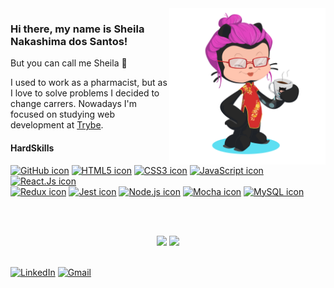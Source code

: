 <img align="right" src="images/octo-me.png" alt="Me octocat" width="250px">

### Hi there, my name is Sheila Nakashima dos Santos!
But you can call me Sheila :hugs:

I used to work as a pharmacist, but as I love to solve problems I decided to change carrers.
Nowadays I'm focused on studying web development at [Trybe](https://www.betrybe.com/).

#### HardSkills

</div>
<div align="left">
  <a href="https://github.com"><img alt="GitHub icon" height="50px" width="60px" src="https://cdn.jsdelivr.net/gh/devicons/devicon/icons/git/git-original.svg" /></a>
  <a href="https://developer.mozilla.org/en-US/docs/Web/HTML"><img alt="HTML5 icon" height="50px" width="60px" src="https://cdn.jsdelivr.net/gh/devicons/devicon/icons/html5/html5-original.svg" /></a>
  <a href="https://developer.mozilla.org/pt-BR/docs/Web/CSS"><img alt="CSS3 icon" height="50px" width="60px" src="https://cdn.jsdelivr.net/gh/devicons/devicon/icons/css3/css3-original.svg" /></a>
  <a href="https://developer.mozilla.org/pt-BR/docs/Web/JavaScript"><img alt="JavaScript icon" height="50px" width="60px" src="https://cdn.jsdelivr.net/gh/devicons/devicon/icons/javascript/javascript-original.svg" /></a>
  <a href="https://reactjs.org/"><img alt="React.Js icon" height="50px" width="60px" src="https://cdn.jsdelivr.net/gh/devicons/devicon/icons/react/react-original.svg" /></a>
</div>
<div align="left">
  <a href="https://redux.js.org/"><img alt="Redux icon" height="50px" width="60px" src="https://cdn.jsdelivr.net/gh/devicons/devicon/icons/redux/redux-original.svg" /></a>
  <a href="https://jestjs.io/pt-BR/"><img alt="Jest icon" height="50px" width="60px" src="https://cdn.jsdelivr.net/gh/devicons/devicon/icons/jest/jest-plain.svg" /></a>
  <a href="https://nodejs.org/en/"><img alt="Node.js icon" height="50px" width="60px" src="https://cdn.jsdelivr.net/gh/devicons/devicon/icons/nodejs/nodejs-original.svg" /></a>
  <a href="https://mochajs.org/"><img alt="Mocha icon" height="50px" width="60px" src="https://cdn.jsdelivr.net/gh/devicons/devicon/icons/mocha/mocha-plain.svg" /></a>
  <a href="https://www.mysql.com/"><img alt="MySQL icon" height="50px" width="60px" src="https://cdn.jsdelivr.net/gh/devicons/devicon/icons/mysql/mysql-original.svg" /></a>
</div>

<br><br>
<div align="center">
<a href="https://github.com/SheilaNS"><img height="180em" src="https://github-readme-stats.vercel.app/api/top-langs/?username=sheilans&layout=compact&langs_count=7&theme=dracula"/></a>
<a href="https://github.com/SheilaNS"><img height="180em" src="https://github-readme-stats.vercel.app/api?username=sheilans&show_icons=true&theme=dracula&include_all_commits=true&count_private=true"/></a>
</div>
  
<br>

<a href="https://www.linkedin.com/in/sheila-nakashima-dos-santos/" target="_blank" rel="external"><img src="https://img.shields.io/badge/LinkedIn-0077B5?style=for-the-badge&logo=linkedin&logoColor=white" alt="LinkedIn" height="25px"></a>
<a href="mailto:shei.nsantos@gmail.com" target="_blank"><img src="https://img.shields.io/badge/Gmail-D14836?style=for-the-badge&logo=gmail&logoColor=white" alt="Gmail" height="25px"></a>
<!--
**SheilaNS/SheilaNS** is a ✨ _special_ ✨ repository because its `README.md` (this file) appears on your GitHub profile.

Here are some ideas to get you started:

- 🔭 I’m currently working on ...
- 🌱 I’m currently learning ...
- 👯 I’m looking to collaborate on ...
- 🤔 I’m looking for help with ...
- 💬 Ask me about ...
- 📫 How to reach me: ...
- 😄 Pronouns: ...
- ⚡ Fun fact: ...
-->
